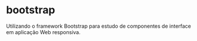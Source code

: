 # bootstrap
Utilizando o framework Bootstrap para estudo de componentes de interface em aplicação Web responsiva. 

